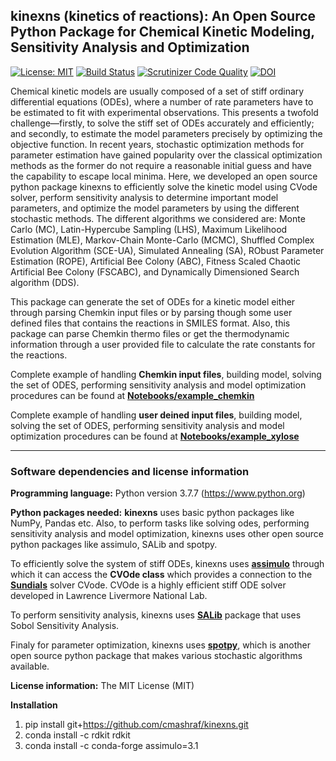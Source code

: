 ## kinexns (kinetics of reactions): An Open Source Python Package for Chemical Kinetic Modeling, Sensitivity Analysis and Optimization
[![License: MIT](https://img.shields.io/badge/license-MIT-green.svg)](https://opensource.org/licenses/MIT)
[![Build Status](https://travis-ci.org/cmashraf/kinexns.svg?branch=master)](https://travis-ci.org/cmashraf/kinexns)
[![Scrutinizer Code Quality](https://scrutinizer-ci.com/g/cmashraf/kinexns/badges/quality-score.png?b=master)](https://scrutinizer-ci.com/g/cmashraf/kinexns/?branch=master)
[![DOI](https://zenodo.org/badge/182866623.svg)](https://zenodo.org/badge/latestdoi/182866623)



Chemical kinetic models are usually composed of a set of stiff ordinary differential equations (ODEs), where a number of rate parameters have to be estimated to fit with experimental observations. This presents a twofold challenge—firstly, to solve the stiff set of ODEs accurately and efficiently; and secondly, to estimate the model parameters precisely by optimizing the objective function. In recent years, stochastic optimization methods for parameter estimation have gained popularity over the classical optimization methods as the former do not require a reasonable initial guess and have the capability to escape local minima. Here, we developed an open source python package kinexns to efficiently solve the kinetic model using CVode solver, perform sensitivity analysis to determine important model parameters, and optimize the model parameters by using the different stochastic methods. The different algorithms we considered are: Monte Carlo (MC), Latin-Hypercube Sampling (LHS), Maximum Likelihood Estimation (MLE), Markov-Chain Monte-Carlo (MCMC), Shuffled Complex Evolution Algorithm (SCE-UA), Simulated Annealing (SA), RObust Parameter Estimation (ROPE), Artificial Bee Colony (ABC), Fitness Scaled Chaotic Artificial Bee Colony (FSCABC), and Dynamically Dimensioned Search algorithm (DDS). 

This package can generate the set of ODEs for a kinetic model either through parsing Chemkin input files or by parsing though some user defined files that contains the reactions in SMILES format. Also, this package can parse Chemkin thermo files or get the thermodynamic information through a user provided file to calculate the rate constants for the reactions.

Complete example of handling **Chemkin input files**, building model, solving the set of ODES, performing sensitivity analysis and model optimization procedures can be found at 
**[Notebooks/example_chemkin](https://github.com/cmashraf/kinexns/tree/master/Notebooks/example_chemkin)**

Complete example of handling **user deined input files**, building model, solving the set of ODES, performing sensitivity analysis and model optimization procedures can be found at 
**[Notebooks/example_xylose](https://github.com/cmashraf/kinexns/tree/master/Notebooks/example_xylose)**

-------
### Software dependencies and license information

**Programming language:**
Python version 3.7.7 (https://www.python.org)

**Python packages needed:**
**kinexns** uses basic python packages like NumPy, Pandas etc. Also, to perform tasks like solving odes, performing sensitivity analysis and model optimization, kinexns uses other open source python packages like assimulo, SALib and spotpy.

To efficiently solve the system of stiff ODEs, kinexns uses **[assimulo](https://jmodelica.org/assimulo/)** through which it can access the **CVOde class** which provides a connection to the **[Sundials](https://computation.llnl.gov/casc/sundials/main.html)** solver CVode. CVOde is a highly efficient stiff ODE solver developed in Lawrence Livermore National Lab.

To perform sensitivity analysis, kinexns uses **[SALib](https://salib.readthedocs.io/en/latest/)** package that uses Sobol Sensitivity Analysis.

Finaly for parameter optimization, kinexns uses **[spotpy](https://pypi.org/project/spotpy/)**, which is another open source python package that makes various stochastic algorithms available.


**License information:**
The MIT License (MIT)

**Installation**
1. pip install git+https://github.com/cmashraf/kinexns.git
2. conda install -c rdkit rdkit
3. conda install -c conda-forge assimulo=3.1


